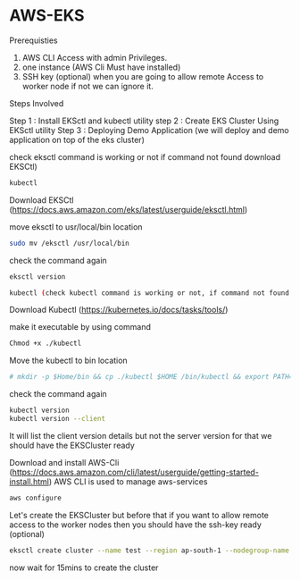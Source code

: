 # AWS-EKS
Prerequisties

1. AWS CLI Access with admin Privileges.
2. one instance (AWS Cli Must have installed)
3. SSH key (optional) when you are going to allow remote Access to worker node if not we can ignore it.

Steps Involved

Step 1 : Install EKSctl and kubectl utility
step 2 : Create EKS Cluster Using EKSctl utility
Step 3 : Deploying Demo Application (we will deploy and demo application on top of the eks cluster)

check eksctl command is working or not if command not found download EKSCtl)

```bash
kubectl
```

Download EKSCtl (https://docs.aws.amazon.com/eks/latest/userguide/eksctl.html)

move eksctl to usr/local/bin location

```bash
sudo mv /eksctl /usr/local/bin
```

check the command again

```bash
eksctl version
```

```bash
kubectl (check kubectl command is working or not, if command not found download kubectl)
```

Download Kubectl (https://kubernetes.io/docs/tasks/tools/)

make it executable by using command 

```bash
Chmod +x ./kubectl
```
Move the kubectl to bin location

```bash
# mkdir -p $Home/bin && cp ./kubectl $HOME /bin/kubectl && export PATH=$PATH:$HOME/bin
```
check the command again
```bash
kubectl version
kubectl version --client
```
It will list the client version details but not the server version for that
we should have the EKSCluster ready

Download and install AWS-Cli (https://docs.aws.amazon.com/cli/latest/userguide/getting-started-install.html)
AWS CLI is used to manage aws-services

```bash
aws configure
```
Let's create the EKSCluster but before that if you want to allow remote access to the worker nodes then you should have the ssh-key ready (optional)

```bash
eksctl create cluster --name test --region ap-south-1 --nodegroup-name eks-demo --node-type t2.micro --nodes-min 2 --nodes-max 2
```
now wait for 15mins to create the cluster
